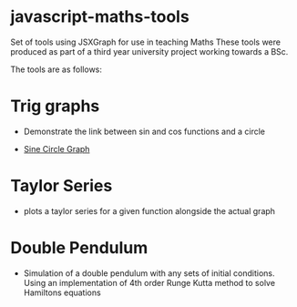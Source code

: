# javascript-maths-tools
Set of tools using JSXGraph for use in teaching Maths
These tools were produced as part of a third year university project working towards a BSc.

The tools are as follows:

# Trig graphs
  - Demonstrate the link between sin and cos functions and a circle
  <ul>
<li><a href="/SinCircle.html"> Sine Circle Graph </a></li>
</ul>
  
# Taylor Series
  - plots a taylor series for a given function alongside the actual graph
  
# Double Pendulum
  - Simulation of a double pendulum with any sets of initial conditions.  Using an implementation of 4th order Runge Kutta method to solve Hamiltons equations

